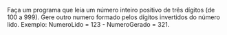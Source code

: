 Faça um programa que leia um número inteiro positivo de três dígitos (de 100 a 999).
Gere outro numero formado pelos dígitos invertidos do número lido. 
Exemplo: NumeroLido = 123 - NumeroGerado = 321. 
